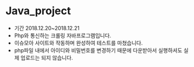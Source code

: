 # Java_project
* 기간 2018.12.20~2018.12.21
* Php와 통신하는 크롤링 자바프로그램입니다.
* 이슈모아 사이트와 작동하며 완성하여 테스트를 마쳤습니다.
* php파일 내에서 아이디와 비밀번호를 변경하기 때문에 다운받아서 실행하셔도 실제 업로드는 되지 않습니다.
